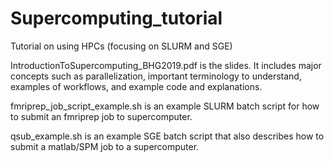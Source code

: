 # Supercomputing_tutorial
Tutorial on using HPCs (focusing on SLURM and SGE)

IntroductionToSupercomputing_BHG2019.pdf is the slides. It includes major concepts such as parallelization, important terminology to understand, examples of workflows, and example code and explanations. 

 fmriprep_job_script_example.sh is an example SLURM batch script for how to submit an fmriprep job to supercomputer. 
 
 qsub_example.sh is an example SGE batch script that also describes how to submit a matlab/SPM job to a supercomputer. 
